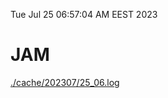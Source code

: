 Tue Jul 25 06:57:04 AM EEST 2023
# JAM
<a href='./cache/202307/25_06.log'>./cache/202307/25_06.log</a>
